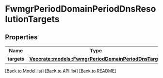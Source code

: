 # FwmgrPeriodDomainPeriodDnsResolutionTargets

## Properties

Name | Type | Description | Notes
------------ | ------------- | ------------- | -------------
**targets** | [**Vec<crate::models::FwmgrPeriodDomainPeriodDnsTarget>**](fwmgr.domain.DNSTarget.md) |  |

[[Back to Model list]](./README.md#documentation-for-models) [[Back to API list]](./README.md#documentation-for-api-endpoints) [[Back to README]](../README.md)
